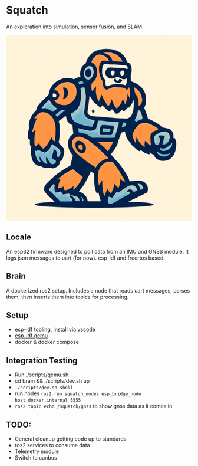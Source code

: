 # Squatch

An exploration into simulation, sensor fusion, and SLAM.

![Squatch Logo](static/logo.png)

## Locale
An esp32 firmware designed to poll data from an IMU and GNSS module.  It logs json messages to uart (for now).  esp-idf and freertos based.

## Brain
A dockerized ros2 setup.  Includes a node that reads uart messages, parses them, then inserts them into topics for processing.

## Setup
- esp-idf tooling, install via vscode
- [esp-idf qemu](https://docs.espressif.com/projects/esp-idf/en/stable/esp32/api-guides/tools/qemu.html)
- docker & docker compose

## Integration Testing
- Run ./scripts/qemu.sh
- cd brain && ./scripts/dev.sh up
- `./scripts/dev.sh shell`
- run nodes `ros2 run squatch_nodes esp_bridge_node host.docker.internal 5555`
- `ros2 topic echo /squatch/gnss` to show gnss data as it comes in

## TODO:

- General cleanup getting code up to standards
- ros2 services to consume data
- Telemetry module
- Switch to canbus